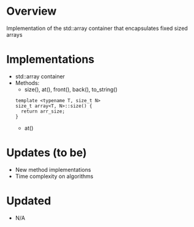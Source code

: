 # Overview
Implementation of the std::array container that encapsulates fixed sized arrays

# Implementations
- std::array container
- Methods: 
  - size(), at(), front(), back(), to_string()
  ```
  template <typename T, size_t N>
  size_t array<T, N>::size() {
    return arr_size;
  }
  ```
  - at()
# Updates (to be)
- New method implementations
- Time complexity on algorithms

# Updated
- N/A
